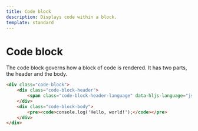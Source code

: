 ```yaml
---
title: Code block
description: Displays code within a block.
template: standard
---
```


# Code block

The code block governs how a block of code is rendered. It has two parts, the header and the body.

```html
<div class="code-block">
	<div class="code-block-header">
		<span class="code-block-header-language" data-hljs-language="js">JavaScript</span>
	</div>
	<div class="code-block-body">
		<pre><code>console.log('Hello, world!');</code></pre>
	</div>
</div>
```
